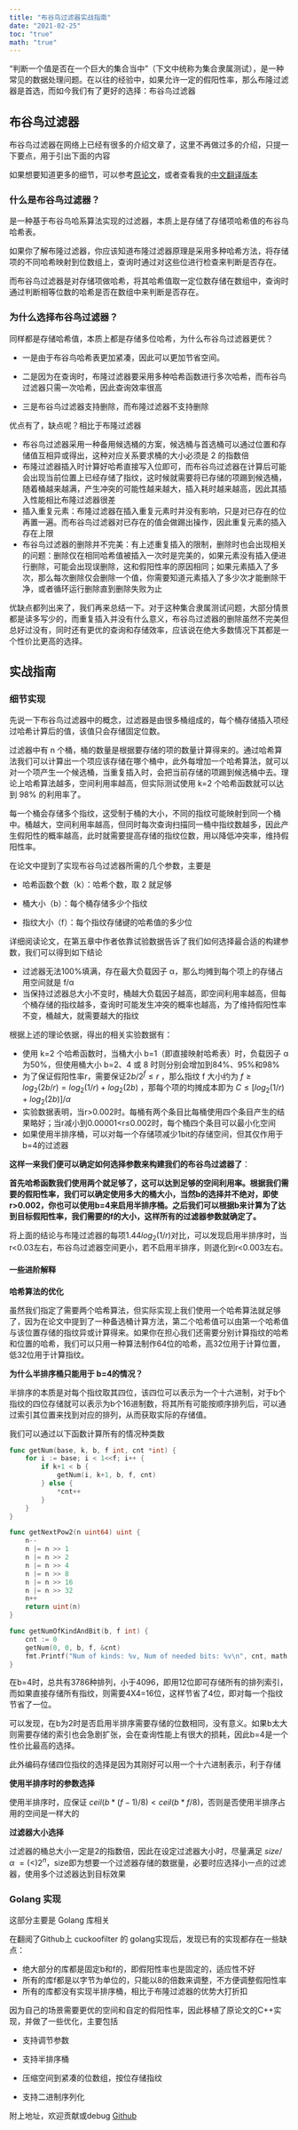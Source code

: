 ```yaml
---
title: "布谷鸟过滤器实战指南"
date: "2021-02-25"
toc: "true"
math: "true"
---
```




“判断一个值是否在一个巨大的集合当中”（下文中统称为集合隶属测试），是一种常见的数据处理问题。在以往的经验中，如果允许一定的假阳性率，那么布隆过滤器是首选，而如今我们有了更好的选择：布谷鸟过滤器

## 布谷鸟过滤器

布谷鸟过滤器在网络上已经有很多的介绍文章了，这里不再做过多的介绍，只提一下要点，用于引出下面的内容

如果想要知道更多的细节，可以参考[原论文](https://www.cs.cmu.edu/~dga/papers/cuckoo-conext2014.pdf)，或者查看我的[中文翻译版本](http://www.linvon.cn/posts/cuckoo/)

### 什么是布谷鸟过滤器？

是一种基于布谷鸟哈系算法实现的过滤器，本质上是存储了存储项哈希值的布谷鸟哈希表。

如果你了解布隆过滤器，你应该知道布隆过滤器原理是采用多种哈希方法，将存储项的不同哈希映射到位数组上，查询时通过对这些位进行检查来判断是否存在。

而布谷鸟过滤器是对存储项做哈希，将其哈希值取一定位数存储在数组中，查询时通过判断相等位数的哈希是否在数组中来判断是否存在。

### 为什么选择布谷鸟过滤器？

同样都是存储哈希值，本质上都是存储多位哈希，为什么布谷鸟过滤器更优？

- 一是由于布谷鸟哈希表更加紧凑，因此可以更加节省空间。

- 二是因为在查询时，布隆过滤器要采用多种哈希函数进行多次哈希，而布谷鸟过滤器只需一次哈希，因此查询效率很高

- 三是布谷鸟过滤器支持删除，而布隆过滤器不支持删除

优点有了，缺点呢？相比于布隆过滤器

- 布谷鸟过滤器采用一种备用候选桶的方案，候选桶与首选桶可以通过位置和存储值互相异或得出，这种对应关系要求桶的大小必须是 2 的指数倍
- 布隆过滤器插入时计算好哈希直接写入位即可，而布谷鸟过滤器在计算后可能会出现当前位置上已经存储了指纹，这时候就需要将已存储的项踢到候选桶，随着桶越来越满，产生冲突的可能性越来越大，插入耗时越来越高，因此其插入性能相比布隆过滤器很差
- 插入重复元素：布隆过滤器在插入重复元素时并没有影响，只是对已存在的位再置一遍。而布谷鸟过滤器对已存在的值会做踢出操作，因此重复元素的插入存在上限
- 布谷鸟过滤器的删除并不完美：有上述重复插入的限制，删除时也会出现相关的问题：删除仅在相同哈希值被插入一次时是完美的，如果元素没有插入便进行删除，可能会出现误删除，这和假阳性率的原因相同；如果元素插入了多次，那么每次删除仅会删除一个值，你需要知道元素插入了多少次才能删除干净，或者循环运行删除直到删除失败为止

优缺点都列出来了，我们再来总结一下。对于这种集合隶属测试问题，大部分情景都是读多写少的，而重复插入并没有什么意义，布谷鸟过滤器的删除虽然不完美但总好过没有，同时还有更优的查询和存储效率，应该说在绝大多数情况下其都是一个性价比更高的选择。

## 实战指南

### 细节实现

先说一下布谷鸟过滤器中的概念，过滤器是由很多桶组成的，每个桶存储插入项经过哈希计算后的值，该值只会存储固定位数。

过滤器中有 n 个桶，桶的数量是根据要存储的项的数量计算得来的。通过哈希算法我们可以计算出一个项应该存储在哪个桶中，此外每增加一个哈希算法，就可以对一个项产生一个候选桶，当重复插入时，会把当前存储的项踢到候选桶中去。理论上哈希算法越多，空间利用率越高，但实际测试使用 k=2 个哈希函数就可以达到 98% 的利用率了。

每一个桶会存储多个指纹，这受制于桶的大小，不同的指纹可能映射到同一个桶中。桶越大，空间利用率越高，但同时每次查询扫描同一桶中指纹数越多，因此产生假阳性的概率越高，此时就需要提高存储的指纹位数，用以降低冲突率，维持假阳性率。

在论文中提到了实现布谷鸟过滤器所需的几个参数，主要是

- 哈希函数个数（k）：哈希个数，取 2 就足够

- 桶大小（b）：每个桶存储多少个指纹
- 指纹大小（f）：每个指纹存储键的哈希值的多少位

详细阅读论文，在第五章中作者依靠试验数据告诉了我们如何选择最合适的构建参数，我们可以得到如下结论

- 过滤器无法100%填满，存在最大负载因子 α，那么均摊到每个项上的存储占用空间就是 f/α
- 当保持过滤器总大小不变时，桶越大负载因子越高，即空间利用率越高，但每个桶存储的指纹越多，查询时可能发生冲突的概率也越高，为了维持假阳性率不变，桶越大，就需要越大的指纹

根据上述的理论依据，得出的相关实验数据有：

- 使用 k=2 个哈希函数时，当桶大小 b=1（即直接映射哈希表）时，负载因子 α 为50%，但使用桶大小 b=2、4 或 8 时则分别会增加到84%、95%和98%
- 为了保证假阳性率r，需要保证$2b/2^f\leq r$ ，那么指纹 f 大小约为 $f ≥ log_2(2b/r)=log_2(1/r) + log_2(2b)$ ，那每个项的均摊成本即为 $C ≤ [log_2(1/r) + log_2(2b)]/α$
- 实验数据表明，当r>0.002时。每桶有两个条目比每桶使用四个条目产生的结果略好；当r减小到0.00001<r≤0.002时，每个桶四个条目可以最小化空间
- 如果使用半排序桶，可以对每一个存储项减少1bit的存储空间，但其仅作用于b=4的过滤器

**这样一来我们便可以确定如何选择参数来构建我们的布谷鸟过滤器了**：

**首先哈希函数我们使用两个就足够了，这可以达到足够的空间利用率。根据我们需要的假阳性率，我们可以确定使用多大的桶大小，当然b的选择并不绝对，即使r>0.002，你也可以使用b=4来启用半排序桶。之后我们可以根据b来计算为了达到目标假阳性率，我们需要的f的大小，这样所有的过滤器参数就确定了。**

将上面的结论与布隆过滤器的每项$1.44log_2(1/r)$对比，可以发现启用半排序时，当r<0.03左右，布谷鸟过滤器空间更小，若不启用半排序，则退化到r<0.003左右。

#### 一些进阶解释

**哈希算法的优化**

虽然我们指定了需要两个哈希算法，但实际实现上我们使用一个哈希算法就足够了，因为在论文中提到了一种备选桶计算方法，第二个哈希值可以由第一个哈希值与该位置存储的指纹异或计算得来。如果你在担心我们还需要分别计算指纹的哈希和位置的哈希，我们可以只用一种算法制作64位的哈希，高32位用于计算位置，低32位用于计算指纹。

**为什么半排序桶只能用于 b=4的情况？**

半排序的本质是对每个指纹取其四位，该四位可以表示为一个十六进制，对于b个指纹的四位存储就可以表示为b个16进制数，将其所有可能按顺序排列后，可以通过索引其位置来找到对应的排列，从而获取实际的存储值。

我们可以通过以下函数计算所有的情况种类数

``` go
func getNum(base, k, b, f int, cnt *int) {
	for i := base; i < 1<<f; i++ {
		if k+1 < b {
			getNum(i, k+1, b, f, cnt)
		} else {
			*cnt++
		}
	}
}

func getNextPow2(n uint64) uint {
	n--
	n |= n >> 1
	n |= n >> 2
	n |= n >> 4
	n |= n >> 8
	n |= n >> 16
	n |= n >> 32
	n++
	return uint(n)
}

func getNumOfKindAndBit(b, f int) {
	cnt := 0
	getNum(0, 0, b, f, &cnt)
	fmt.Printf("Num of kinds: %v, Num of needed bits: %v\n", cnt, math.Log2(float64(getNextPow2(uint64(cnt)))))
}

```

在b=4时，总共有3786种排列，小于4096，即用12位即可存储所有的排列索引，而如果直接存储所有指纹，则需要4X4=16位，这样节省了4位，即对每一个指纹节省了一位。

可以发现，在b为2时是否启用半排序需要存储的位数相同，没有意义。如果b太大则需要存储的索引也会急剧扩张，会在查询性能上有很大的损耗，因此b=4是一个性价比最高的选择。

此外编码存储四位指纹的选择是因为其刚好可以用一个十六进制表示，利于存储

**使用半排序时的参数选择**

使用半排序时，应保证 $ceil(b*(f-1)/8)<ceil(b*f/8)$，否则是否使用半排序占用的空间是一样大的

**过滤器大小选择**

过滤器的桶总大小一定是2的指数倍，因此在设定过滤器大小时，尽量满足 $size / α ~=(<) 2^n$，size即为想要一个过滤器存储的数据量，必要时应选择小一点的过滤器，使用多个过滤器达到目标效果

### Golang 实现

这部分主要是 Golang 库相关

在翻阅了Github上 cuckoofilter 的 golang实现后，发现已有的实现都存在一些缺点：

- 绝大部分的库都是固定b和f的，即假阳性率也是固定的，适应性不好
- 所有的库f都是以字节为单位的，只能以8的倍数来调整，不方便调整假阳性率
- 所有的库都没有实现半排序桶，相比于布隆过滤器的优势大打折扣

因为自己的场景需要更优的空间和自定的假阳性率，因此移植了原论文的C++实现，并做了一些优化，主要包括

- 支持调节参数

- 支持半排序桶

- 压缩空间到紧凑的位数组，按位存储指纹

- 支持二进制序列化

附上地址，欢迎贡献或debug [Github](https://github.com/linvon/cuckoo-filter)